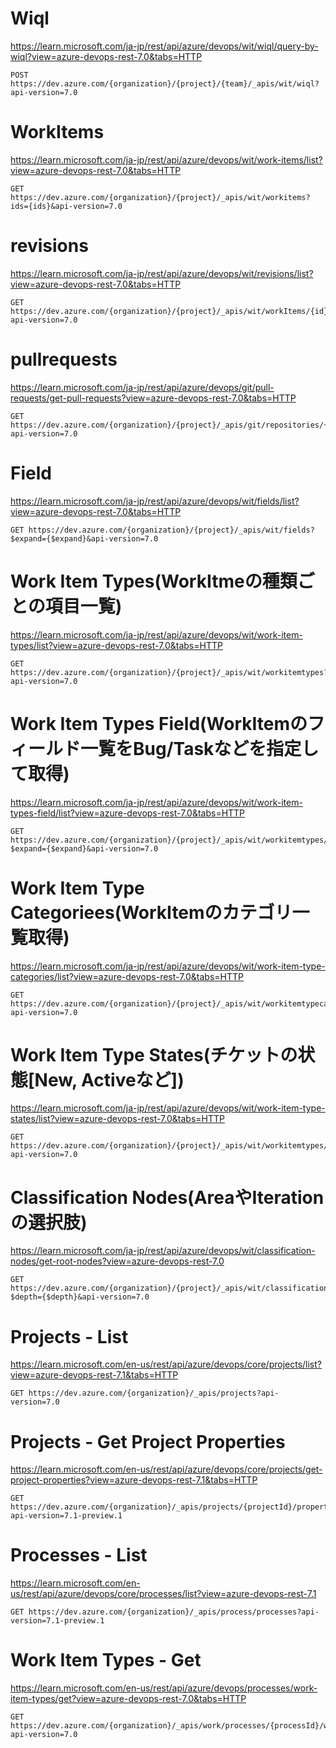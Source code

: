 
# Wiql
https://learn.microsoft.com/ja-jp/rest/api/azure/devops/wit/wiql/query-by-wiql?view=azure-devops-rest-7.0&tabs=HTTP
```
POST https://dev.azure.com/{organization}/{project}/{team}/_apis/wit/wiql?api-version=7.0
```

# WorkItems
https://learn.microsoft.com/ja-jp/rest/api/azure/devops/wit/work-items/list?view=azure-devops-rest-7.0&tabs=HTTP
```
GET https://dev.azure.com/{organization}/{project}/_apis/wit/workitems?ids={ids}&api-version=7.0
```

# revisions
https://learn.microsoft.com/ja-jp/rest/api/azure/devops/wit/revisions/list?view=azure-devops-rest-7.0&tabs=HTTP
```
GET https://dev.azure.com/{organization}/{project}/_apis/wit/workItems/{id}/revisions?api-version=7.0
```

# pullrequests
https://learn.microsoft.com/ja-jp/rest/api/azure/devops/git/pull-requests/get-pull-requests?view=azure-devops-rest-7.0&tabs=HTTP
```
GET https://dev.azure.com/{organization}/{project}/_apis/git/repositories/{repository_id}/pullrequests?api-version=7.0
```

# Field
https://learn.microsoft.com/ja-jp/rest/api/azure/devops/wit/fields/list?view=azure-devops-rest-7.0&tabs=HTTP
```
GET https://dev.azure.com/{organization}/{project}/_apis/wit/fields?$expand={$expand}&api-version=7.0
```

# Work Item Types(WorkItmeの種類ごとの項目一覧)
https://learn.microsoft.com/ja-jp/rest/api/azure/devops/wit/work-item-types/list?view=azure-devops-rest-7.0&tabs=HTTP
```
GET https://dev.azure.com/{organization}/{project}/_apis/wit/workitemtypes?api-version=7.0
```

# Work Item Types Field(WorkItemのフィールド一覧をBug/Taskなどを指定して取得)
https://learn.microsoft.com/ja-jp/rest/api/azure/devops/wit/work-item-types-field/list?view=azure-devops-rest-7.0&tabs=HTTP
```
GET https://dev.azure.com/{organization}/{project}/_apis/wit/workitemtypes/{type}/fields?$expand={$expand}&api-version=7.0
```

# Work Item Type Categoriees(WorkItemのカテゴリ一覧取得)
https://learn.microsoft.com/ja-jp/rest/api/azure/devops/wit/work-item-type-categories/list?view=azure-devops-rest-7.0&tabs=HTTP
```
GET https://dev.azure.com/{organization}/{project}/_apis/wit/workitemtypecategories?api-version=7.0
```

# Work Item Type States(チケットの状態[New, Activeなど])
https://learn.microsoft.com/ja-jp/rest/api/azure/devops/wit/work-item-type-states/list?view=azure-devops-rest-7.0&tabs=HTTP
```
GET https://dev.azure.com/{organization}/{project}/_apis/wit/workitemtypes/{type}/states?api-version=7.0
```

# Classification Nodes(AreaやIterationの選択肢)
https://learn.microsoft.com/ja-jp/rest/api/azure/devops/wit/classification-nodes/get-root-nodes?view=azure-devops-rest-7.0
```
GET https://dev.azure.com/{organization}/{project}/_apis/wit/classificationnodes?$depth={$depth}&api-version=7.0
```

# Projects - List
https://learn.microsoft.com/en-us/rest/api/azure/devops/core/projects/list?view=azure-devops-rest-7.1&tabs=HTTP
```
GET https://dev.azure.com/{organization}/_apis/projects?api-version=7.0
```

# Projects - Get Project Properties
https://learn.microsoft.com/en-us/rest/api/azure/devops/core/projects/get-project-properties?view=azure-devops-rest-7.1&tabs=HTTP
```
GET https://dev.azure.com/{organization}/_apis/projects/{projectId}/properties?api-version=7.1-preview.1
```

# Processes - List
https://learn.microsoft.com/en-us/rest/api/azure/devops/core/processes/list?view=azure-devops-rest-7.1
```
GET https://dev.azure.com/{organization}/_apis/process/processes?api-version=7.1-preview.1
```

# Work Item Types - Get
https://learn.microsoft.com/en-us/rest/api/azure/devops/processes/work-item-types/get?view=azure-devops-rest-7.0&tabs=HTTP
```
GET https://dev.azure.com/{organization}/_apis/work/processes/{processId}/workitemtypes/{witRefName}?api-version=7.0
```
